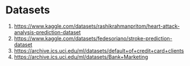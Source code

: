 # Datasets
1. https://www.kaggle.com/datasets/rashikrahmanpritom/heart-attack-analysis-prediction-dataset
2. https://www.kaggle.com/datasets/fedesoriano/stroke-prediction-dataset
3. https://archive.ics.uci.edu/ml/datasets/default+of+credit+card+clients
4. https://archive.ics.uci.edu/ml/datasets/Bank+Marketing
